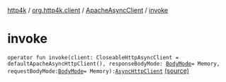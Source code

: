 [http4k](../../index.md) / [org.http4k.client](../index.md) / [ApacheAsyncClient](index.md) / [invoke](./invoke.md)

# invoke

`operator fun invoke(client: CloseableHttpAsyncClient = defaultApacheAsyncHttpClient(), responseBodyMode: `[`BodyMode`](../../org.http4k.core/-body-mode/index.md)` = Memory, requestBodyMode: `[`BodyMode`](../../org.http4k.core/-body-mode/index.md)` = Memory): `[`AsyncHttpClient`](../-async-http-client/index.md) [(source)](https://github.com/http4k/http4k/blob/master/http4k-client-apache-async/src/main/kotlin/org/http4k/client/ApacheAsyncClient.kt#L29)